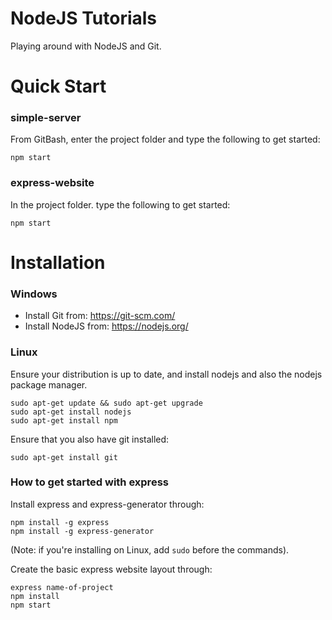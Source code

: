 # NodeJS Tutorials
Playing around with NodeJS and Git.

# Quick Start
### simple-server
From GitBash, enter the project folder and type the following to get started:
```
npm start
```

### express-website
In the project folder. type the following to get started:
```
npm start
```

# Installation
### Windows
* Install Git from: https://git-scm.com/
* Install NodeJS from: https://nodejs.org/

### Linux
Ensure your distribution is up to date, and install nodejs and also the nodejs package manager.
```
sudo apt-get update && sudo apt-get upgrade
sudo apt-get install nodejs
sudo apt-get install npm
```
Ensure that you also have git installed:
```
sudo apt-get install git
```

### How to get started with express
Install express and express-generator through:
```
npm install -g express
npm install -g express-generator
```
(Note: if you're installing on Linux, add `sudo` before the commands).

Create the basic express website layout through:
```
express name-of-project
npm install
npm start
```

